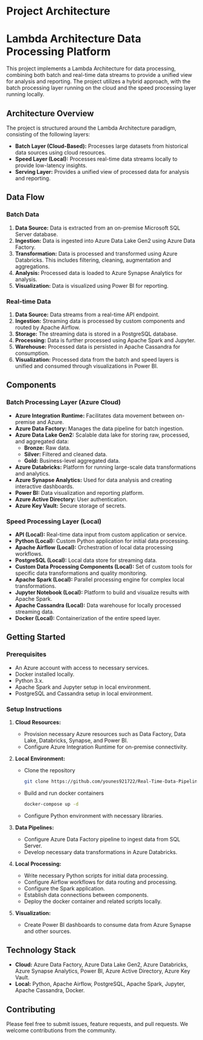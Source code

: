 # Project Architecture

# Lambda Architecture Data Processing Platform

This project implements a Lambda Architecture for data processing, combining both batch and real-time data streams to provide a unified view for analysis and reporting. The project utilizes a hybrid approach, with the batch processing layer running on the cloud and the speed processing layer running locally.

## Architecture Overview

The project is structured around the Lambda Architecture paradigm, consisting of the following layers:

*   **Batch Layer (Cloud-Based):** Processes large datasets from historical data sources using cloud resources.
*   **Speed Layer (Local):** Processes real-time data streams locally to provide low-latency insights.
*   **Serving Layer:** Provides a unified view of processed data for analysis and reporting.

## Data Flow

### Batch Data

1.  **Data Source:** Data is extracted from an on-premise Microsoft SQL Server database.
2.  **Ingestion:** Data is ingested into Azure Data Lake Gen2 using Azure Data Factory.
3.  **Transformation:** Data is processed and transformed using Azure Databricks. This includes filtering, cleaning, augmentation and aggregations.
4.  **Analysis:** Processed data is loaded to Azure Synapse Analytics for analysis.
5.  **Visualization:** Data is visualized using Power BI for reporting.

### Real-time Data

1.  **Data Source:** Data streams from a real-time API endpoint.
2.  **Ingestion:** Streaming data is processed by custom components and routed by Apache Airflow.
3.  **Storage:** The streaming data is stored in a PostgreSQL database.
4.  **Processing:** Data is further processed using Apache Spark and Jupyter.
5.  **Warehouse:** Processed data is persisted in Apache Cassandra for consumption.
6.  **Visualization:** Processed data from the batch and speed layers is unified and consumed through visualizations in Power BI.

## Components

### Batch Processing Layer (Azure Cloud)

*   **Azure Integration Runtime:** Facilitates data movement between on-premise and Azure.
*   **Azure Data Factory:** Manages the data pipeline for batch ingestion.
*   **Azure Data Lake Gen2:** Scalable data lake for storing raw, processed, and aggregated data:
    *   **Bronze:** Raw data.
    *   **Silver:** Filtered and cleaned data.
    *   **Gold:** Business-level aggregated data.
*   **Azure Databricks:** Platform for running large-scale data transformations and analytics.
*   **Azure Synapse Analytics:** Used for data analysis and creating interactive dashboards.
*   **Power BI:** Data visualization and reporting platform.
*   **Azure Active Directory:** User authentication.
*   **Azure Key Vault:** Secure storage of secrets.

### Speed Processing Layer (Local)

*   **API (Local):** Real-time data input from custom application or service.
*   **Python (Local):** Custom Python application for initial data processing.
*   **Apache Airflow (Local):** Orchestration of local data processing workflows.
*   **PostgreSQL (Local):** Local data store for streaming data.
*   **Custom Data Processing Components (Local):** Set of custom tools for specific data transformations and quality monitoring.
*   **Apache Spark (Local):** Parallel processing engine for complex local transformations.
*   **Jupyter Notebook (Local):** Platform to build and visualize results with Apache Spark.
*   **Apache Cassandra (Local):** Data warehouse for locally processed streaming data.
*   **Docker (Local):** Containerization of the entire speed layer.

## Getting Started

### Prerequisites

*   An Azure account with access to necessary services.
*   Docker installed locally.
*   Python 3.x.
*   Apache Spark and Jupyter setup in local environment.
*   PostgreSQL and Cassandra setup in local environment.

### Setup Instructions

1.  **Cloud Resources:**
    *   Provision necessary Azure resources such as Data Factory, Data Lake, Databricks, Synapse, and Power BI.
    *   Configure Azure Integration Runtime for on-premise connectivity.

2.  **Local Environment:**
    *   Clone the repository
        ```bash
        git clone https://github.com/younes921722/Real-Time-Data-Pipeline.git
        ```
    *   Build and run docker containers
        ```bash
        docker-compose up -d
        ```
    *   Configure Python environment with necessary libraries.

3.  **Data Pipelines:**
    *   Configure Azure Data Factory pipeline to ingest data from SQL Server.
    *   Develop necessary data transformations in Azure Databricks.

4.  **Local Processing:**
    *   Write necessary Python scripts for initial data processing.
    *   Configure Airflow workflows for data routing and processing.
    *   Configure the Spark application.
    *   Establish data connections between components.
    *   Deploy the docker container and related scripts locally.

5.  **Visualization:**
    *   Create Power BI dashboards to consume data from Azure Synapse and other sources.

## Technology Stack

*   **Cloud:** Azure Data Factory, Azure Data Lake Gen2, Azure Databricks, Azure Synapse Analytics, Power BI, Azure Active Directory, Azure Key Vault.
*   **Local:** Python, Apache Airflow, PostgreSQL, Apache Spark, Jupyter, Apache Cassandra, Docker.

## Contributing

Please feel free to submit issues, feature requests, and pull requests. We welcome contributions from the community.